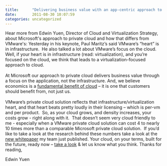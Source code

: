 ```yaml
---
title:      "Delivering business value with an app-centric approach to Private Cloud"
date:       2011-08-30 10:07:59
categories: uncategorized
---
```

Hear more from Edwin Yuen, Director of Cloud and Virtualization Strategy, about Microsoft's approach to private cloud and how that differs from VMware's: Yesterday in his keynote, Paul Maritz’s said VMware’s “heart” is in infrastructure.  He also talked a lot about VMware’s focus on the cloud.  Well, if your heart is in infrastructure (read: virtualization), and you’re focused on the cloud, we think that leads to a virtualization-focused approach to cloud.  
    
At Microsoft our approach to private cloud delivers business value through a focus on the application, not the infrastructure. And, we believe economics is a [fundamental benefit of cloud](http://bit.ly/ogFRab) – it is one that customers should benefit from, not just us.  
    
VMware’s private cloud solution reflects that infrastructure/virtualization heart, and that heart beats pretty loudly in their licensing – which is per-vm and per product.  So, as your cloud grows, and density increases, your costs grow - right along with it.  That doesn’t seem very cloud friendly to me - especially when a VMware private cloud solution can cost 4 to nearly 10 times more than a comparable Microsoft private cloud solution.  If you’d like to take a look at the research behind these numbers take a look at the [new whitepaper](http://bit.ly/pKxRqv) my team just published. Your cloud, on your terms, built for the future, ready now – [take a look](http://bit.ly/oCbwd0) & let us know what you think. Thanks for reading, 

Edwin Yuen
